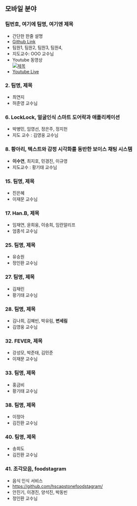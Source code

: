 ## 모바일 분야

### 팀번호, 여기에 팀명, 여기엔 제목
  - 간단한 한줄 설명
  - [Github Link](https://github.com/cse-hansung/capstone2021)
  - 팀원1, 팀원2, 팀원3, 팀원4, 
  - 지도교수: OOO 교수님
  - Youtube 동영상 <br/>
 [![제목](https://img.youtube.com/vi/bnDbjydNtZs/0.jpg)](https://www.youtube.com/watch?v=bnDbjydNtZs)
  - [Youtube Live]()

### 2. 팀명, 제목	
- 최연지
- 허준영 교수님

### 6. LockLock, 얼굴인식 스마트 도어락과 애플리케이션	
- 박병민, 임영선, 정은주, 정지헌
- 지도 교수 : 김영웅 교수님

### 8. 황아리, 텍스트와 감정 시각화를 동반한 보이스 채팅 시스템	
- **이수연**, 최지호, 민경진, 이규영
- 지도교수 : 황기태 교수님

### 15. 팀명, 제목	
- 진은혜	
- 이재문 교수님

### 17. Han.B, 제목	
- 임재연, 윤희웅, 이송희, 임란알리프
- 엄종석 교수님

### 25. 팀명, 제목	
- 유승원
- 정인환 교수님

### 27. 팀명, 제목	
- 김채린	
- 황기태 교수님

### 28. 팀명, 제목
- 김나희, 김혜빈, 박유림, **변세림**
- 김영웅 교수님

### 32. FEVER, 제목	
- 강성모, 박준태, 김민준
- 이재문 교수님

### 33. 팀명, 제목	
- 홍금비 	
- 황기태 교수님

### 38. 팀명, 제목	
- 이정아	
- 김진환 교수님

### 40. 팀명, 제목	
- 송희도	
- 김진환 교수님

### 41. 조각모음, foodstagram
- 음식 인식 서비스	
- https://github.com/hscapstonefoodstagram/
- 안진기, 이경진, 양석진, 박동빈
- 정인환 교수님
